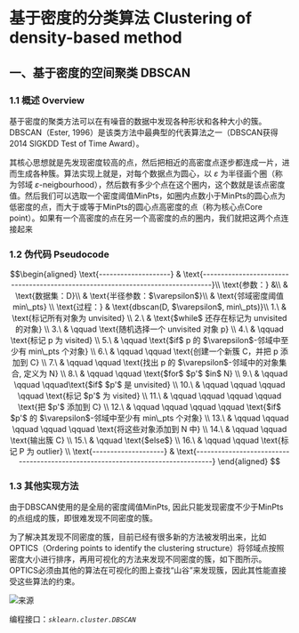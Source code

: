 # 基于密度的分类算法 Clustering of density-based method

## 一、基于密度的空间聚类 DBSCAN

### 1.1 概述 Overview

基于密度的聚类方法可以在有噪音的数据中发现各种形状和各种大小的簇。DBSCAN（Ester, 1996）是该类方法中最典型的代表算法之一（DBSCAN获得2014 SIGKDD Test of Time Award）。

其核心思想就是先发现密度较高的点，然后把相近的高密度点逐步都连成一片，进而生成各种簇。算法实现上就是，对每个数据点为圆心，以 $\varepsilon$ 为半径画个圈（称为邻域 $\varepsilon$-neigbourhood），然后数有多少个点在这个圈内，这个数就是该点密度值。然后我们可以选取一个密度阈值MinPts，如圈内点数小于MinPts的圆心点为低密度的点，而大于或等于MinPts的圆心点高密度的点（称为核心点Core point）。如果有一个高密度的点在另一个高密度的点的圈内，我们就把这两个点连接起来

### 1.2 伪代码 Pseudocode

$$\begin{aligned}
    \text{--------------------} &
    \text{--------------------------------------------------------------------------------}\\
    \text{参数：} &\\
         & \text{数据集：D}\\
         & \text{半径参数：$\varepsilon$}\\
         & \text{邻域密度阈值 min\_pts} \\
    \text{过程：} & \text{dbscan(D, $\varepsilon$, min\_pts)}\\
    1.\  & \text{标记所有对象为 unvisited} \\
    2.\  & \text{$while$ 还存在标记为 unvisited 的对象} \\
    3.\  & \qquad \text{随机选择一个 unvisited 对象 p} \\
    4.\  & \qquad \text{标记 p 为 visited} \\
    5.\  & \qquad \text{$if$ p 的 $\varepsilon$-邻域中至少有 min\_pts 个对象} \\
    6.\  & \qquad \qquad \text{创建一个新簇 C，并把 p 添加到 C} \\
    7.\  & \qquad \qquad \text{找出 p 的 $\varepsilon$-邻域中的对象集合, 定义为 N} \\
    8.\  & \qquad \qquad \text{$for$ $p'$ $in$ N} \\
    9.\  & \qquad \qquad \qquad\text{$if$ $p'$ 是 unvisited} \\
    10.\ & \qquad \qquad \qquad \qquad \text{标记 $p'$ 为 visited} \\
    11.\ & \qquad \qquad \qquad \qquad \text{把 $p'$ 添加到 C} \\
    12.\ & \qquad \qquad \qquad \qquad \text{$if$ $p'$ 的 $\varepsilon$-邻域中至少有 min\_pts 个对象} \\
    13.\ & \qquad \qquad \qquad \qquad \qquad \text{将这些对象添加到 N 中} \\
    14.\ & \qquad \qquad \text{输出簇 C} \\
    15.\ & \qquad \text{$else$} \\
    16.\ & \qquad \qquad \text{标记 P 为 outlier} \\
    \text{--------------------} &
    \text{--------------------------------------------------------------------------------}
\end{aligned}
$$

### 1.3 其他实现方法

由于DBSCAN使用的是全局的密度阈值MinPts, 因此只能发现密度不少于MinPts的点组成的簇，即很难发现不同密度的簇。

为了解决其发现不同密度的簇，目前已经有很多新的方法被发明出来，比如OPTICS（Ordering points to identify the clustering structure）将邻域点按照密度大小进行排序，再用可视化的方法来发现不同密度的簇，如下图所示。OPTICS必须由其他的算法在可视化的图上查找“山谷”来发现簇，因此其性能直接受这些算法的约束。

![来源](https://blog.csdn.net/u013709270/article/details/77926813)

编程接口：*`sklearn.cluster.DBSCAN`*
